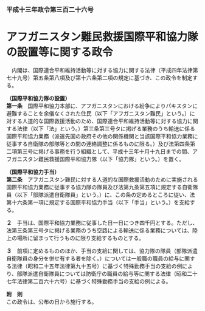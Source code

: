 ### 平成十三年政令第三百二十六号  
# アフガニスタン難民救援国際平和協力隊の設置等に関する政令  
　内閣は、国際連合平和維持活動等に対する協力に関する法律（平成四年法律第七十九号）第五条第八項及び第十六条第二項の規定に基づき、この政令を制定する。  
  
**（国際平和協力隊の設置）**  
**第一条**　国際平和協力本部に、アフガニスタンにおける紛争によりパキスタンに避難することを余儀なくされた住民（以下「アフガニスタン難民」という。）に対する人道的な国際救援活動のため、国際連合平和維持活動等に対する協力に関する法律（以下「法」という。）第三条第三号タに掲げる業務のうち輸送に係る国際平和協力業務（派遣先国の政府その他の関係機関と当該国際平和協力業務に従事する自衛隊の部隊等との間の連絡調整に係るものに限る。）及び法第四条第二項第三号に掲げる事務を行う組織として、平成十三年十月十九日までの間、アフガニスタン難民救援国際平和協力隊（以下「協力隊」という。）を置く。  
  
**（国際平和協力手当）**  
**第二条**　アフガニスタン難民に対する人道的な国際救援活動のために実施される国際平和協力業務に従事する協力隊の隊員及び法第九条第五項に規定する自衛隊員（以下「部隊派遣自衛隊員」という。）に、この条の定めるところに従い、法第十六条第一項に規定する国際平和協力手当（以下「手当」という。）を支給する。  
  
**２**　手当は、国際平和協力業務に従事した日一日につき四千円とする。ただし、法第三条第三号タに掲げる業務のうち空路による輸送に係る業務については、陸上の場所に留まって行うものに限り支給するものとする。  
  
**３**　前項に定めるもののほか、手当の支給に関しては、協力隊の隊員（部隊派遣自衛隊員の身分を併せ有する者を除く。）については一般職の職員の給与に関する法律（昭和二十五年法律第九十五号）に基づく特殊勤務手当の支給の例により、部隊派遣自衛隊員については防衛庁の職員の給与等に関する法律（昭和二十七年法律第二百六十六号）に基づく特殊勤務手当の支給の例による。  
  
**附　則**  
この政令は、公布の日から施行する。  
  
